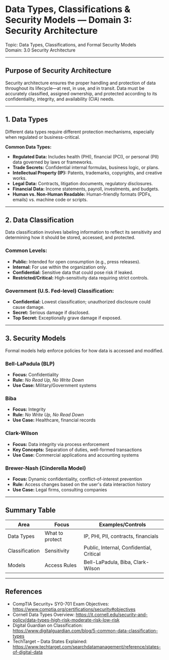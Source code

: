# Data Types, Classifications & Security Models — Domain 3: Security Architecture

Topic: Data Types, Classifications, and Formal Security Models  
Domain: 3.0 Security Architecture

---

## Purpose of Security Architecture

Security architecture ensures the proper handling and protection of data throughout its lifecycle—at rest, in use, and in transit. Data must be accurately classified, assigned ownership, and protected according to its confidentiality, integrity, and availability (CIA) needs.

---

## 1. Data Types

Different data types require different protection mechanisms, especially when regulated or business-critical.

**Common Data Types:**
- **Regulated Data:** Includes health (PHI), financial (PCI), or personal (PII) data governed by laws or frameworks.  
- **Trade Secrets:** Confidential internal formulas, business logic, or plans.  
- **Intellectual Property (IP):** Patents, trademarks, copyrights, and creative works.  
- **Legal Data:** Contracts, litigation documents, regulatory disclosures.  
- **Financial Data:** Income statements, payroll, investments, and budgets.  
- **Human vs. Non-Human Readable:** Human-friendly formats (PDFs, emails) vs. machine code or scripts.

---

## 2. Data Classification

Data classification involves labeling information to reflect its sensitivity and determining how it should be stored, accessed, and protected.

### Common Levels:
- **Public:** Intended for open consumption (e.g., press releases).  
- **Internal:** For use within the organization only.  
- **Confidential:** Sensitive data that could pose risk if leaked.  
- **Restricted/Critical:** High-sensitivity data requiring strict controls.

### Government (U.S. Fed-level) Classification:
- **Confidential:** Lowest classification; unauthorized disclosure could cause damage.  
- **Secret:** Serious damage if disclosed.  
- **Top Secret:** Exceptionally grave damage if exposed.

---

## 3. Security Models

Formal models help enforce policies for how data is accessed and modified.

### Bell-LaPadula (BLP)
- **Focus:** Confidentiality  
- **Rule:** *No Read Up, No Write Down*  
- **Use Case:** Military/Government systems

### Biba
- **Focus:** Integrity  
- **Rule:** *No Write Up, No Read Down*  
- **Use Case:** Healthcare, financial records

### Clark-Wilson
- **Focus:** Data integrity via process enforcement  
- **Key Concepts:** Separation of duties, well-formed transactions  
- **Use Case:** Commercial applications and accounting systems

### Brewer-Nash (Cinderella Model)
- **Focus:** Dynamic confidentiality, conflict-of-interest prevention  
- **Rule:** Access changes based on the user's data interaction history  
- **Use Case:** Legal firms, consulting companies

---

## Summary Table

| Area           | Focus           | Examples/Controls                        |
|----------------|-----------------|------------------------------------------|
| Data Types     | What to protect | IP, PHI, PII, contracts, financials      |
| Classification | Sensitivity     | Public, Internal, Confidential, Critical |
| Models         | Access Rules    | Bell-LaPadula, Biba, Clark-Wilson        |

---

## References

* CompTIA Security+ SY0-701 Exam Objectives: https://www.comptia.org/certifications/security#objectives  
* Cornell Data Types Overview: https://it.cornell.edu/security-and-policy/data-types-high-risk-moderate-risk-low-risk  
* Digital Guardian on Classification: https://www.digitalguardian.com/blog/5-common-data-classification-types  
* TechTarget – Data States Explained: https://www.techtarget.com/searchdatamanagement/reference/states-of-digital-data 
